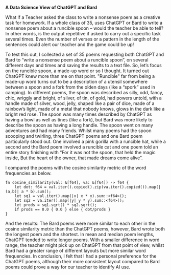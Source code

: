**A Data Science View of ChatGPT and Bard**

What if a Teacher asked the class to write a nonsense poem as a creative task for homework.  If a whole class of 35, uses ChatGPT or Bard to write a nonsense poem about a runcible spoon – would the teacher be able to tell?  In other words, is the output repetitive if asked to carry out a specific task several times.  Even the number of verses or a pattern in the length of the sentences could alert our teacher and the game could be up!

To test this out, I collected a set of 35 poems requesting both ChatGPT and Bard to “write a nonsense poem about a runcible spoon”, on several different days and times and saving the results to a text file.  So, let’s focus on the runcible spoon, a made-up word or so I thought.  It turned out ChatGPT knew more than me on that point.  "Runcible" far from being a made-up word turns out to be a description of a utensil somewhere between a spoon and a fork from the olden days (like a “spork” used in camping).  In different poems, the spoon was described as silly, odd, fancy, chic, wriggly and bright, of silver, of tin, of gold, had powers untold, with a handle made of silver, wood, jelly, shaped like a pair of dice, made of a rainbow’s light, made of a metal that nobody knows, glows in the dark like a bright red rose.
The spoon was many times described by ChatGPT as having a bowl as well as tines (like a fork), but Bard was more likely to describe the spoon as having a long handle.  The spoon went on many adventures and had many friends.  Whilst many poems had the spoon scooping and twirling, three ChatGPT poems and one Bard poem particularly stood out.  One involved a pink gorilla with a runcible hat, while a second and the Bard poem involved a runcible cat and one poem told an entire story finishing with “For it was not the spoon, that held the magic inside, But the heart of the owner, that made dreams come alive”.  
 
I compared the poems with the cosine similarity metric of the word frequencies as below.

```
fn cosine_similarity(val: &[f64], va: &[f64]) -> f64 {
    let dot: f64 = val.iter().copied().zip(va.iter().copied()).map(|(a,b)| a * b).sum();
    let sq1 = val.iter().map(|x| x * x).sum::<f64>();
    let sq2 = va.iter().map(|y| y * y).sum::<f64>();
    let prods = sq1.sqrt() * sq2.sqrt();
    if prods == 0.0 { 0.0 } else { dot/prods }
}  
```

And the results:  The Bard poems were more similar to each other in the cosine similarity metric than the ChatGPT poems, however, Bard wrote both the longest poem and the shortest.  In mean and median poem lengths, ChatGPT tended to write longer poems.  With a smaller difference in word range, the teacher might pick up on ChatGPT from that point of view, whilst Bard had a greater range of different layouts but more similar word frequencies.
In conclusion, I felt that I had a personal preference for the ChatGPT poems, although their more consistent layout compared to Bard poems could prove a way for our teacher to identify AI use.



